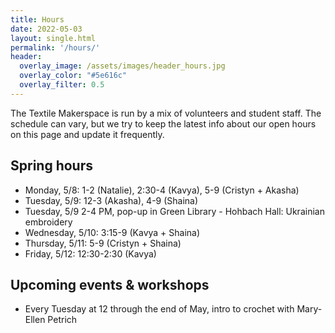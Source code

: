 ```yaml
---
title: Hours
date: 2022-05-03
layout: single.html
permalink: '/hours/'
header:
  overlay_image: /assets/images/header_hours.jpg
  overlay_color: "#5e616c"
  overlay_filter: 0.5
---
```


The Textile Makerspace is run by a mix of volunteers and student staff. The schedule can vary, but we try to keep the latest info about our open hours on this page and update it frequently.


## Spring hours

* Monday, 5/8: 1-2 (Natalie), 2:30-4 (Kavya), 5-9 (Cristyn + Akasha)
* Tuesday, 5/9: 12-3 (Akasha), 4-9 (Shaina)
* Tuesday, 5/9 2-4 PM, pop-up in Green Library - Hohbach Hall: Ukrainian embroidery
* Wednesday, 5/10: 3:15-9 (Kavya + Shaina)
* Thursday, 5/11: 5-9 (Cristyn + Shaina)
* Friday, 5/12: 12:30-2:30 (Kavya) 


## Upcoming events & workshops
* Every Tuesday at 12 through the end of May, intro to crochet with Mary-Ellen Petrich